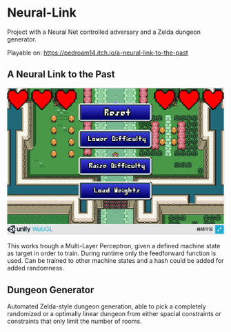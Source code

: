 # Neural-Link
Project with a Neural Net controlled adversary and a Zelda dungeon generator.

Playable on: https://pedroam14.itch.io/a-neural-link-to-the-past

## A Neural Link to the Past

![alt text](https://raw.githubusercontent.com/pedroam14/Neural-Link/master/zelda.png "Screenshot")

This works trough a Multi-Layer Perceptron, given a defined machine state as target in order to train. During runtime only the feedforward function is used.
Can be trained to other machine states and a hash could be added for added randomness.

## Dungeon Generator

Automated Zelda-style dungeon generation, able to pick a completely randomized or a optimally linear dungeon from either spacial constraints or constraints that only limit the number of rooms.
